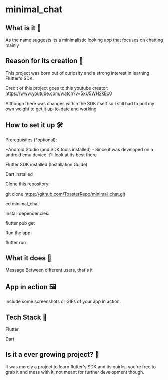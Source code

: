# minimal_chat

## What is it 🚀

As the name suggests its a minimalistic looking app that focuses on chatting mainly

## Reason for its creation 🤔

This project was born out of curiosity and a strong interest in learning Flutter's SDK.

Credit of this project goes to this youtube creator: https://www.youtube.com/watch?v=5xU5WH2kEc0

Although there was changes within the SDK itself so I still had to pull my own weight to get it up-to-date and working

## How to set it up 🛠

Prerequisites (*optional):

*Android Studio (and SDK tools installed) - Since it was developed on a android emu device it'll look at its best there 

Flutter SDK installed (Installation Guide)

Dart installed


Clone this repository:

git clone https://github.com/ToasterRepo/minimal_chat.git

cd minimal_chat


Install dependencies:

flutter pub get

Run the app:

flutter run


## What it does 🎯

Message Between different users, that's it


## App in action 🖼

Include some screenshots or GIFs of your app in action.


## Tech Stack 🔧

Flutter

Dart


## Is it a ever growing project? 🤝 

It was merely a project to learn flutter's SDK and its quirks, you're free to grab it and mess with it, not meant for further development though.
